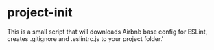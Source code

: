 # project-init

This is a small script that will downloads Airbnb base config for ESLint, creates .gitignore and .eslintrc.js to your project folder.'
